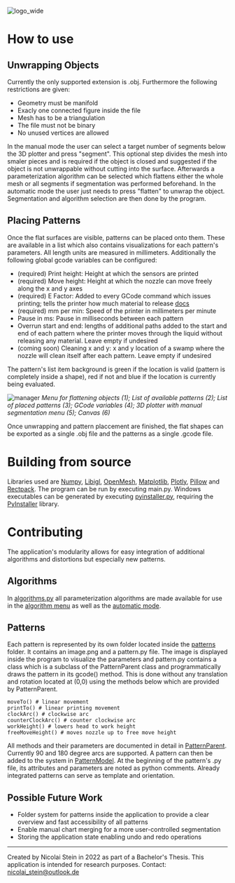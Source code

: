 ![logo_wide](https://user-images.githubusercontent.com/23581140/158681822-8e8d7d4c-c7d2-4ce0-a5e8-23d2a9a500a8.png)

# How to use

## Unwrapping Objects

Currently the only supported extension is .obj. Furthermore the following restrictions are given:

- Geometry must be manifold
- Exacly one connected figure inside the file
- Mesh has to be a triangulation
- The file must not be binary
- No unused vertices are allowed

In the manual mode the user can select a target number of segments below the 3D plotter and press "segment". This optional step divides the mesh into smaler pieces and is required if the object is closed and suggested if the object is not unwrappable without cutting into the surface. Afterwards a parameterization algorithm can be selected which flattens either the whole mesh or all segments if segmentation was performed beforehand.
In the automatic mode the user just needs to press "flatten" to unwrap the object. Segmentation and algorithm selection are then done by the program.

## Placing Patterns

Once the flat surfaces are visible, patterns can be placed onto them. These are available in a list which also contains visualizations for each pattern's parameters. All length units are measured in millimeters. Additionally the following global gcode variables can be configured:

- (required) Print height: Height at which the sensors are printed
- (required) Move height: Height at which the nozzle can move freely along the x and y axes
- (required) E Factor: Added to every GCode command which issues printing; tells the printer how much material to release [docs](https://marlinfw.org/docs/gcode/G000-G001.html)
- (required) mm per min: Speed of the printer in millimeters per minute
- Pause in ms: Pause in milliseconds between each pattern
- Overrun start and end: lengths of additional paths added to the start and end of each pattern where the printer moves through the liquid without releasing any material. Leave empty if undesired
- (coming soon) Cleaning x and y: x and y location of a swamp where the nozzle will clean itself after each pattern. Leave empty if undesired

The pattern's list item background is green if the location is valid (pattern is completely inside a shape), red if not and blue if the location is currently being evaluated.

![manager](https://user-images.githubusercontent.com/23581140/159750444-bfe2bc18-67cb-483c-a610-0c05e07c503c.png)
_Menu for flattening objects (1); List of available patterns (2); List of placed patterns (3); GCode variables (4); 3D plotter with manual segmentation menu (5); Canvas (6)_

Once unwrapping and pattern placcement are finished, the flat shapes can be exported as a single .obj file and the patterns as a single .gcode file.

# Building from source

Libraries used are [Numpy](https://numpy.org/), [Libigl](https://libigl.github.io/libigl-python-bindings/), [OpenMesh](https://www.graphics.rwth-aachen.de/software/openmesh/), [Matplotlib](https://matplotlib.org/), [Plotly](https://plotly.com/), [Pillow](https://pypi.org/project/Pillow/) and [Rectpack](https://github.com/secnot/rectpack).
The program can be run by executing main.py. Windows executables can be generated by executing [pyinstaller.py](pyinstaller.py), requiring the [PyInstaller](https://pyinstaller.readthedocs.io/en/stable/usage.html) library.

# Contributing

The application's modularity allows for easy integration of additional algorithms and distortions but especially new patterns.

## Algorithms

In [algorithms.py](algorithms/algorithms.py) all parameterization algorithms are made available for use in the [algorithm menu](gui/left_side_menu/algorithm/algorithm_menu.py) as well as the [automatic mode](gui/left_side_menu/algorithm/automator.py).

## Patterns

Each pattern is represented by its own folder located inside the [patterns](patterns) folder. It contains an image.png and a pattern.py file. The image is displayed inside the program to visualize the parameters and pattern.py contains a class which is a subclass of the PatternParent class and programmatically draws the pattern in its gcode() method. This is done without any translation and rotation located at (0,0) using the methods below which are provided by PatternParent.

```
moveTo() # linear movement
printTo() # linear printing movement
clockArc() # clockwise arc
counterClockArc() # counter clockwise arc
workHeight() # lowers head to work height
freeMoveHeight() # moves nozzle up to free move height
```

All methods and their parameters are documented in detail in [PatternParent](patterns/pattern_parent.py). Currently 90 and 180 degree arcs are supported. A pattern can then be added to the system in [PatternModel](gui/pattern_model.py). At the beginning of the pattern's .py file, its attributes and parameters are noted as python comments. Already integrated patterns can serve as template and orientation.

## Possible Future Work

- Folder system for patterns inside the application to provide a clear overview and fast accessibility of all patterns
- Enable manual chart merging for a more user-controlled segmentation
- Storing the application state enabling undo and redo operations

---

Created by Nicolai Stein in 2022 as part of a Bachelor's Thesis. This application is intended for research purposes.
Contact: nicolai_stein@outlook.de
